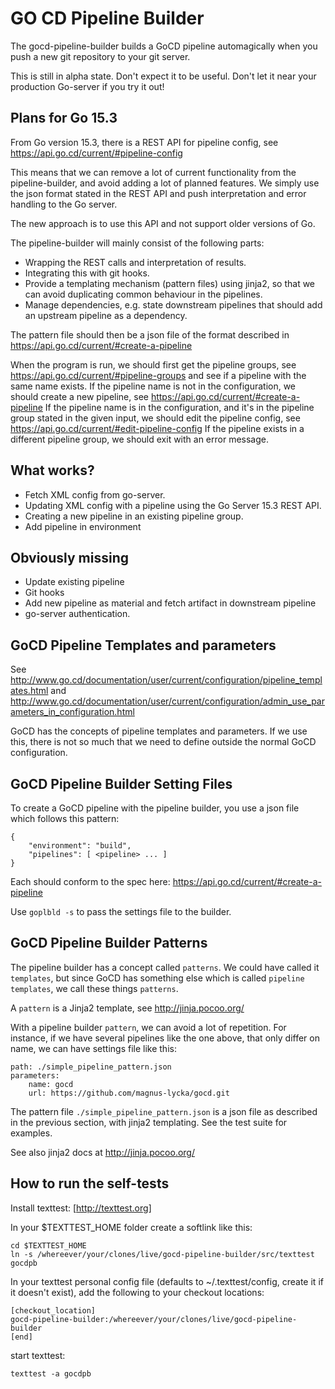 GO CD Pipeline Builder
=====================

The gocd-pipeline-builder builds a GoCD pipeline automagically
when you push a new git repository to your git server.

This is still in alpha state. Don't expect it to be useful.
Don't let it near your production Go-server if you try it out!

Plans for Go 15.3
-----------------

From Go version 15.3, there is a REST API for pipeline config,
see https://api.go.cd/current/#pipeline-config

This means that we can remove a lot of current functionality
from the pipeline-builder, and avoid adding a lot of planned
features. We simply use the json format stated in the REST API
and push interpretation and error handling to the Go server.

The new approach is to use this API and not support older versions of Go.

The pipeline-builder will mainly consist of the following parts:
- Wrapping the REST calls and interpretation of results.
- Integrating this with git hooks.
- Provide a templating mechanism (pattern files) using jinja2,
  so that we can avoid duplicating common behaviour in the pipelines.
- Manage dependencies, e.g. state downstream pipelines that
  should add an upstream pipeline as a dependency.

The pattern file should then be a json file of the format described
in https://api.go.cd/current/#create-a-pipeline

When the program is run, we should first get the pipeline groups,
see https://api.go.cd/current/#pipeline-groups
and see if a pipeline with the same name exists.
If the pipeline name is not in the configuration, we should
create a new pipeline, see https://api.go.cd/current/#create-a-pipeline
If the pipeline name is in the configuration, and it's in the
pipeline group stated in the given input, we should edit the
pipeline config, see https://api.go.cd/current/#edit-pipeline-config
If the pipeline exists in a different pipeline group, we should exit
with an error message.


What works?
-----------
 * Fetch XML config from go-server.
 * Updating XML config with a pipeline using the Go Server 15.3 REST API.
 * Creating a new pipeline in an existing pipeline group.
 * Add pipeline in environment


Obviously missing
-----------------
 * Update existing pipeline
 * Git hooks
 * Add new pipeline as material and fetch artifact in downstream pipeline
 * go-server authentication.


GoCD Pipeline Templates and parameters
--------------------------------------

See http://www.go.cd/documentation/user/current/configuration/pipeline_templates.html
and http://www.go.cd/documentation/user/current/configuration/admin_use_parameters_in_configuration.html

GoCD has the concepts of pipeline templates and parameters.
If we use this, there is not so much that we need to define
outside the normal GoCD configuration.


GoCD Pipeline Builder Setting Files
-----------------------------------

To create a GoCD pipeline with the pipeline builder,
you use a json file which follows this pattern:

    {
        "environment": "build",
        "pipelines": [ <pipeline> ... ]
    }

Each <pipeline> should conform to the spec here:
https://api.go.cd/current/#create-a-pipeline

Use `goplbld -s` to pass the settings file to the builder.


GoCD Pipeline Builder Patterns
------------------------------

The pipeline builder has a concept called `patterns`.
We could have called it `templates`, but since GoCD has
something else which is called `pipeline templates`,
we call these things `patterns`.

A `pattern` is a Jinja2 template, see http://jinja.pocoo.org/

With a pipeline builder `pattern`, we can avoid a lot
of repetition. For instance, if we have several pipelines
like the one above, that only differ on name, we can have
settings file like this:

    path: ./simple_pipeline_pattern.json
    parameters:
        name: gocd
        url: https://github.com/magnus-lycka/gocd.git

The pattern file `./simple_pipeline_pattern.json` is a
json file as described in the previous section, with
jinja2 templating. See the test suite for examples.

See also jinja2 docs at http://jinja.pocoo.org/


How to run the self-tests
-------------------------

Install texttest: [http://texttest.org]

In your $TEXTTEST_HOME folder create a softlink like this:

    cd $TEXTTEST_HOME
    ln -s /whereever/your/clones/live/gocd-pipeline-builder/src/texttest gocdpb

In your texttest personal config file (defaults to ~/.texttest/config, create
it if it doesn't exist), add the following to your checkout locations:

    [checkout_location]
    gocd-pipeline-builder:/whereever/your/clones/live/gocd-pipeline-builder
    [end]

start texttest:

    texttest -a gocdpb

